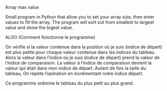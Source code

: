 Array max value

Small program in Python that allow you to set your array size, then enter values to fill the array. The program will sort out from smallest to largest value and show the bigest value.

ALGO (Comment fonctionne le programme)

On vérifie si la valeur contenue dans la position où je suis (indice de départ) est plus petite pour chaque valeur contenue dans les indices du tableau. Alors la valeur dans l’indice où je suis (indice de départ) prend la valeur de l’indice de comparaison. La valeur à l’indice de comparaison devient la valeur qui était dans mon indice de départ. Autant de fois la taille du tableau, On répète l’opération en incrémentant notre indice départ.

Ce programme ordonne le tableau du plus petit au plus grand.
